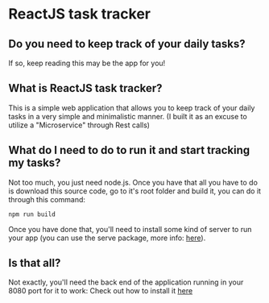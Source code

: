 # ReactJS task tracker

## Do you need to keep track of your daily tasks?
If so, keep reading this may be the app for you!

## What is ReactJS task tracker?
This is a simple web application that allows you to keep track of your daily tasks in a very simple and minimalistic manner. (I built it as an excuse to utilize a "Microservice" through Rest calls)

## What do I need to do to run it and start tracking my tasks?
Not too much, you just need node.js. Once you have that all you have to do is download this source code, go to it's root folder and build it, you can do it through this command: 
    
    npm run build

Once you have done that, you'll need to install some kind of server to run your app (you can use the serve package, more info: [here](https://www.npmjs.com/package/serve)).

## Is that all?
Not exactly, you'll need the back end of the application running in your 8080 port for it to work: Check out how to install it [here](https://github.com/FedericoBonel/task-tracker-reactjs-backend)

